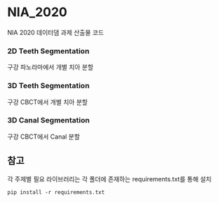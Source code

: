 # NIA_2020

NIA 2020 데이터댐 과제 산출물 코드

### 2D Teeth Segmentation

구강 파노라마에서 개별 치아 분할

### 3D Teeth Segmentation

구강 CBCT에서 개별 치아 분할

### 3D Canal Segmentation

구강 CBCT에서 Canal 분할

## 참고
각 주제별 필요 라이브러리는 각 폴더에 존재하는 requirements.txt를 통해 설치
<pre>
<code>pip install -r requirements.txt</code>
</pre>
